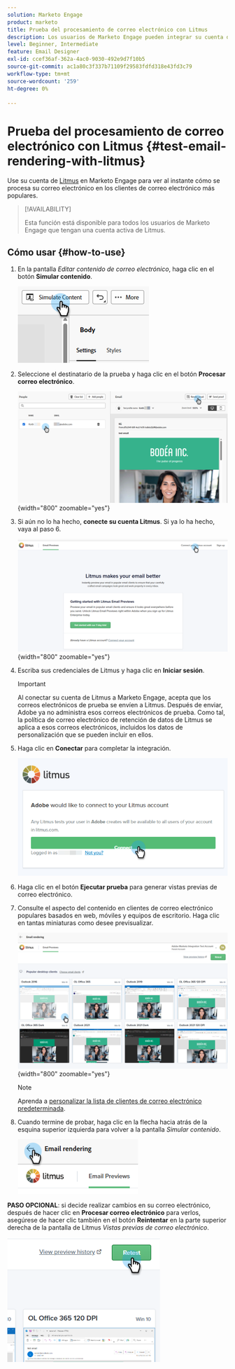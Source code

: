 ```yaml
---
solution: Marketo Engage
product: marketo
title: Prueba del procesamiento de correo electrónico con Litmus
description: Los usuarios de Marketo Engage pueden integrar su cuenta de Litmus para probar sin problemas la renderización de contenido en varios clientes de correo electrónico.
level: Beginner, Intermediate
feature: Email Designer
exl-id: ccef36af-362a-4ac0-9030-492e9d7f10b5
source-git-commit: ac1a80c3f337b71109f29583fdfd318e43fd3c79
workflow-type: tm+mt
source-wordcount: '259'
ht-degree: 0%

---
```


# Prueba del procesamiento de correo electrónico con Litmus {#test-email-rendering-with-litmus}

Use su cuenta de [Litmus](https://www.litmus.com/email-testing) en Marketo Engage para ver al instante cómo se procesa su correo electrónico en los clientes de correo electrónico más populares.

>[!AVAILABILITY]
>
>Esta función está disponible para todos los usuarios de Marketo Engage que tengan una cuenta activa de Litmus.

## Cómo usar {#how-to-use}

1. En la pantalla _Editar contenido de correo electrónico_, haga clic en el botón **Simular contenido**.

   ![](assets/test-email-rendering-with-litmus-1.png)

1. Seleccione el destinatario de la prueba y haga clic en el botón **Procesar correo electrónico**.

   ![](assets/test-email-rendering-with-litmus-2.png){width="800" zoomable="yes"}

1. Si aún no lo ha hecho, **conecte su cuenta Litmus**. Si ya lo ha hecho, vaya al paso 6.

   ![](assets/test-email-rendering-with-litmus-3.png){width="800" zoomable="yes"}

1. Escriba sus credenciales de Litmus y haga clic en **Iniciar sesión**.

   >[!IMPORTANT]
   >
   >Al conectar su cuenta de Litmus a Marketo Engage, acepta que los correos electrónicos de prueba se envíen a Litmus. Después de enviar, Adobe ya no administra esos correos electrónicos de prueba. Como tal, la política de correo electrónico de retención de datos de Litmus se aplica a esos correos electrónicos, incluidos los datos de personalización que se pueden incluir en ellos.

1. Haga clic en **Conectar** para completar la integración.

   ![](assets/test-email-rendering-with-litmus-4.png)

1. Haga clic en el botón **Ejecutar prueba** para generar vistas previas de correo electrónico.

1. Consulte el aspecto del contenido en clientes de correo electrónico populares basados en web, móviles y equipos de escritorio. Haga clic en tantas miniaturas como desee previsualizar.

   ![](assets/test-email-rendering-with-litmus-5.png){width="800" zoomable="yes"}

   >[!NOTE]
   >
   >Aprenda a [personalizar la lista de clientes de correo electrónico predeterminada](https://help.litmus.com/article/227-change-your-default-email-clients-list).

1. Cuando termine de probar, haga clic en la flecha hacia atrás de la esquina superior izquierda para volver a la pantalla _Simular contenido_.

   ![](assets/test-email-rendering-with-litmus-6.png)

**PASO OPCIONAL**: si decide realizar cambios en su correo electrónico, después de hacer clic en **Procesar correo electrónico** para verlos, asegúrese de hacer clic también en el botón **Reintentar** en la parte superior derecha de la pantalla de Litmus _Vistas previas de correo electrónico_.

![](assets/test-email-rendering-with-litmus-7.png)
